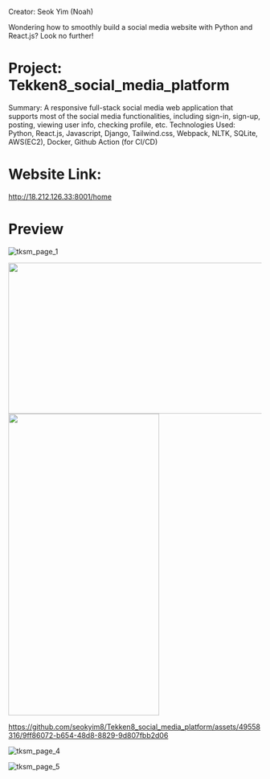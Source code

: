 Creator: Seok Yim (Noah)

Wondering how to smoothly build a social media website with Python and React.js? Look no further!

# Project: Tekken8_social_media_platform
Summary: A responsive full-stack social media web application that supports most of the social media functionalities, including sign-in, sign-up, posting, viewing user info, checking profile, etc.
Technologies Used: Python, React.js, Javascript, Django, Tailwind.css, Webpack, NLTK, SQLite, AWS(EC2), Docker, Github Action (for CI/CD)

<h1>Website Link:</h1>
<a href="http://18.212.126.33:8001/home">http://18.212.126.33:8001/home</a>

# Preview
![tksm_page_1](https://github.com/seokyim8/Tekken8_social_media_platform/assets/49558316/ac748e38-2e71-48bb-b88e-728cd956e32b)

<img src="https://github.com/seokyim8/Tekken8_social_media_platform/assets/49558316/c45a4401-8b19-4ffc-84b1-63bcc626fcbf" height=300 width=600 />

<img src="https://github.com/seokyim8/Tekken8_social_media_platform/assets/49558316/9ff86072-b654-48d8-8829-9d807fbb2d06" height=600 width=300 />


https://github.com/seokyim8/Tekken8_social_media_platform/assets/49558316/9ff86072-b654-48d8-8829-9d807fbb2d06

![tksm_page_4](https://github.com/seokyim8/Tekken8_social_media_platform/assets/49558316/f537072c-34c1-4a0d-b8bc-40423c2849d6)

![tksm_page_5](https://github.com/seokyim8/Tekken8_social_media_platform/assets/49558316/3b5630f1-7768-4263-9282-ad9e3b81330a)

